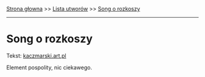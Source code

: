 [Strona głowna](../index.md) >> [Lista utworów](../list.md) >> [Song o rozkoszy](551.md)

---

# Song o rozkoszy

Tekst: [kaczmarski.art.pl](https://www.kaczmarski.art.pl/tworczosc/wiersze/song-o-rozkoszy/)

Element pospolity, nic ciekawego.